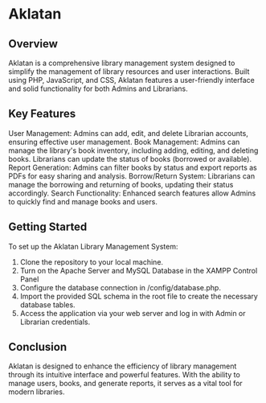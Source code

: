 # Aklatan
## Overview
Aklatan is a comprehensive library management system designed to simplify the management of library resources and user interactions. Built using PHP, JavaScript, and CSS, Aklatan features a user-friendly interface and solid functionality for both Admins and Librarians.
## Key Features
User Management: Admins can add, edit, and delete Librarian accounts, ensuring effective user management.
Book Management: Admins can manage the library's book inventory, including adding, editing, and deleting books. Librarians can update the status of books (borrowed or available).
Report Generation: Admins can filter books by status and export reports as PDFs for easy sharing and analysis.
Borrow/Return System: Librarians can manage the borrowing and returning of books, updating their status accordingly.
Search Functionality: Enhanced search features allow Admins to quickly find and manage books and users.

## Getting Started
To set up the Aklatan Library Management System:
1. Clone the repository to your local machine.
2. Turn on the Apache Server and MySQL Database in the XAMPP Control Panel
2. Configure the database connection in /config/database.php.
3. Import the provided SQL schema in the root file to create the necessary database tables.
4. Access the application via your web server and log in with Admin or Librarian credentials.


## Conclusion
Aklatan is designed to enhance the efficiency of library management through its intuitive interface and powerful features. With the ability to manage users, books, and generate reports, it serves as a vital tool for modern libraries.
